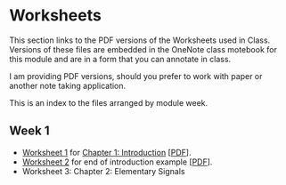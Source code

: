 # Worksheets

This section links to the PDF versions of the Worksheets used in Class. Versions of these files are embedded in the OneNote class motebook for this module and are in a form that you can annotate in class.

I am providing PDF versions, should you prefer to work with paper or another note taking application.

This is an index to the files arranged by module week.

## Week 1

* [Worksheet 1](/introduction/worksheet1) for [Chapter 1: Introduction](/introduction/index) [[PDF](worksheet1.pdf)].
* [Worksheet 2](/introduction/worksheet2) for end of introduction example [[PDF](worksheet2.pdf)].
* Worksheet 3: Chapter 2: Elementary Signals